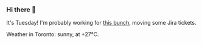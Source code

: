 ### Hi there :wave:

It's Tuesday! I'm probably working for [this bunch](https://github.com/kohofinancial), moving some Jira tickets.

Weather in Toronto: sunny, at +27°C.
